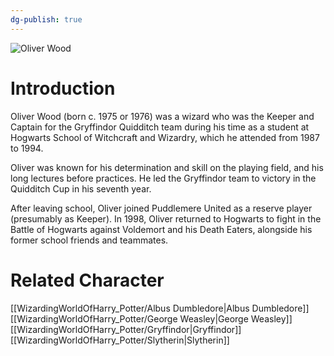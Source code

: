 ```yaml
---
dg-publish: true
---
```

![Oliver Wood](http://rxbg5ysja.bkt.gdipper.com/Oliver_Wood.png)
# Introduction
Oliver Wood (born c. 1975 or 1976) was a wizard who was the Keeper and Captain for the Gryffindor Quidditch team during his time as a student at Hogwarts School of Witchcraft and Wizardry, which he attended from 1987 to 1994. 

Oliver was known for his determination and skill on the playing field, and his long lectures before practices. He led the Gryffindor team to victory in the Quidditch Cup in his seventh year.

After leaving school, Oliver joined Puddlemere United as a reserve player (presumably as Keeper). In 1998, Oliver returned to Hogwarts to fight in the Battle of Hogwarts against Voldemort and his Death Eaters, alongside his former school friends and teammates.

# Related Character
[[WizardingWorldOfHarry_Potter/Albus Dumbledore\|Albus Dumbledore]]
[[WizardingWorldOfHarry_Potter/George Weasley\|George Weasley]]
[[WizardingWorldOfHarry_Potter/Gryffindor\|Gryffindor]]
[[WizardingWorldOfHarry_Potter/Slytherin\|Slytherin]]
